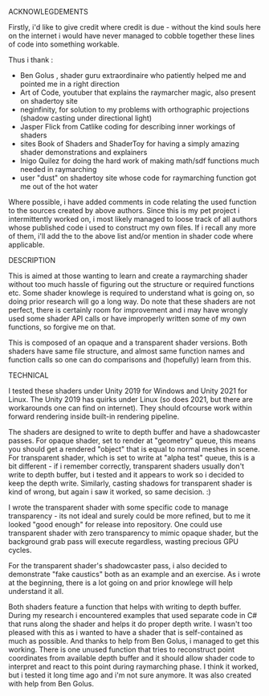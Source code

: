ACKNOWLEGDEMENTS

Firstly, i'd like to give credit where credit is due - without the kind souls here on the internet i would have never managed to cobble together these lines of code into something workable.

Thus i thank :
- Ben Golus , shader guru extraordinaire who patiently helped me and pointed me in a right direction
- Art of Code, youtuber that explains the raymarcher magic, also present on shadertoy site
- neginfinity, for solution to my problems with orthographic projections (shadow casting under directional light)
- Jasper Flick from Catlike coding for describing inner workings of shaders
- sites Book of Shaders and ShaderToy for having a simply amazing shader demonstrations and explainers
- Inigo Quilez for doing the hard work of making math/sdf functions much needed in raymarching
- user "dust" on shadertoy site whose code for raymarching function got me out of the hot water

Where possible, i have added comments in code relating the used function to the sources created by above authors.
Since this is my pet project i intermittently worked on, i most likely managed to loose track of all authors whose published code i used to construct my own files.
If i recall any more of them, i'll add the to the above list and/or mention in shader code where applicable.

DESCRIPTION

 This is aimed at those wanting to learn and create a raymarching shader without too much hassle of figuring out the structure or required functions etc. Some shader knowlege is required to understand what is going on, so doing prior research will go a long way.
Do note that these shaders are not perfect, there is certainly room for improvement and i may have wrongly used some shader API calls or have improperly written some of my own functions, so forgive me on that.

 This is composed of an opaque and a transparent shader versions.
Both shaders have same file structure, and almost same function names and function calls so one can do comparisons and (hopefully) learn from this.

TECHNICAL

I tested these shaders under Unity 2019 for Windows and Unity 2021 for Linux. The Unity 2019 has quirks under Linux (so does 2021, but there are workarounds one can find on internet). They should ofcourse work within forward rendering inside built-in rendering pipeline.

 The shaders are designed to write to depth buffer and have a shadowcaster passes. For opaque shader, set to render at "geometry" queue, this means you should get a rendered "object" that is equal to normal meshes in scene. For transparent shader, which is set to write at "alpha test" queue, this is a bit different - if i remember correctly, transparent shaders usually don't write to depth buffer, but i tested and it appears to work so i decided to keep the depth write. Similarly, casting shadows for transparent shader is kind of wrong, but again i saw it worked, so same decision. :)

I wrote the transparent shader with some specific code to manage transparency - its not ideal and surely could be more refined, but to me it looked "good enough" for release into repository. One could use transparent shader with zero transparency to mimic opaque shader, but the background grab pass will execute regardless, wasting precious GPU cycles.

 For the transparent shader's shadowcaster pass, i also decided to demonstrate "fake caustics" both as an example and an exercise. As i wrote at the beginning, there is a lot going on and prior knowlege will help understand it all.

 Both shaders feature a function that helps with writing to depth buffer. During my research i encountered examples that used separate code in C# that runs along the shader and helps it do proper depth write. I wasn't too pleased with this as i wanted to have a shader that is self-contained as much as possible. And thanks to help from Ben Golus, i managed to get this working. There is one unused function that tries to reconstruct point coordinates from available depth buffer and it should allow shader code to interpret and react to this point during raymarching phase. I think it worked, but i tested it long time ago and i'm not sure anymore. It was also created with help from Ben Golus.

